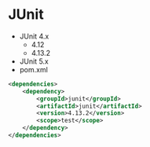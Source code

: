 # JUnit

- JUnit 4.x
    - 4.12
    - 4.13.2
- JUnit 5.x
- pom.xml
```xml
<dependencies>
    <dependency>
        <groupId>junit</groupId>
        <artifactId>junit</artifactId>
        <version>4.13.2</version>
        <scope>test</scope>
    </dependency>
</dependencies>
```